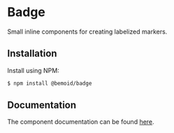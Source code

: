 # Badge

Small inline components for creating labelized markers.

## Installation

Install using NPM:

```bash
$ npm install @bemoid/badge
```

## Documentation

The component documentation can be found [here](//bemoid.org/docs/badge).
